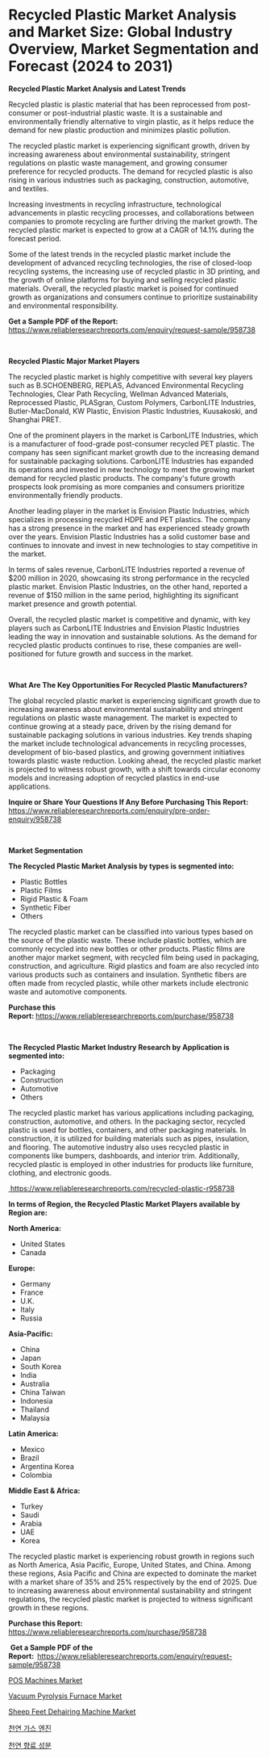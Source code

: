 <p><h1>Recycled Plastic Market Analysis and Market Size: Global Industry Overview, Market Segmentation and Forecast (2024 to 2031)</h1></p><p><strong>Recycled Plastic Market Analysis and Latest Trends</strong></p>
<p><p>Recycled plastic is plastic material that has been reprocessed from post-consumer or post-industrial plastic waste. It is a sustainable and environmentally friendly alternative to virgin plastic, as it helps reduce the demand for new plastic production and minimizes plastic pollution.</p><p>The recycled plastic market is experiencing significant growth, driven by increasing awareness about environmental sustainability, stringent regulations on plastic waste management, and growing consumer preference for recycled products. The demand for recycled plastic is also rising in various industries such as packaging, construction, automotive, and textiles.</p><p>Increasing investments in recycling infrastructure, technological advancements in plastic recycling processes, and collaborations between companies to promote recycling are further driving the market growth. The recycled plastic market is expected to grow at a CAGR of 14.1% during the forecast period.</p><p>Some of the latest trends in the recycled plastic market include the development of advanced recycling technologies, the rise of closed-loop recycling systems, the increasing use of recycled plastic in 3D printing, and the growth of online platforms for buying and selling recycled plastic materials. Overall, the recycled plastic market is poised for continued growth as organizations and consumers continue to prioritize sustainability and environmental responsibility.</p></p>
<p><strong>Get a Sample PDF of the Report:&nbsp;</strong> <a href="https://www.reliableresearchreports.com/enquiry/request-sample/958738">https://www.reliableresearchreports.com/enquiry/request-sample/958738</a></p>
<p>&nbsp;</p>
<p><strong>Recycled Plastic Major Market Players</strong></p>
<p><p>The recycled plastic market is highly competitive with several key players such as B.SCHOENBERG, REPLAS, Advanced Environmental Recycling Technologies, Clear Path Recycling, Wellman Advanced Materials, Reprocessed Plastic, PLASgran, Custom Polymers, CarbonLITE Industries, Butler-MacDonald, KW Plastic, Envision Plastic Industries, Kuusakoski, and Shanghai PRET.</p><p>One of the prominent players in the market is CarbonLITE Industries, which is a manufacturer of food-grade post-consumer recycled PET plastic. The company has seen significant market growth due to the increasing demand for sustainable packaging solutions. CarbonLITE Industries has expanded its operations and invested in new technology to meet the growing market demand for recycled plastic products. The company's future growth prospects look promising as more companies and consumers prioritize environmentally friendly products.</p><p>Another leading player in the market is Envision Plastic Industries, which specializes in processing recycled HDPE and PET plastics. The company has a strong presence in the market and has experienced steady growth over the years. Envision Plastic Industries has a solid customer base and continues to innovate and invest in new technologies to stay competitive in the market.</p><p>In terms of sales revenue, CarbonLITE Industries reported a revenue of $200 million in 2020, showcasing its strong performance in the recycled plastic market. Envision Plastic Industries, on the other hand, reported a revenue of $150 million in the same period, highlighting its significant market presence and growth potential.</p><p>Overall, the recycled plastic market is competitive and dynamic, with key players such as CarbonLITE Industries and Envision Plastic Industries leading the way in innovation and sustainable solutions. As the demand for recycled plastic products continues to rise, these companies are well-positioned for future growth and success in the market.</p></p>
<p>&nbsp;</p>
<p><strong>What Are The Key Opportunities For Recycled Plastic Manufacturers?</strong></p>
<p><p>The global recycled plastic market is experiencing significant growth due to increasing awareness about environmental sustainability and stringent regulations on plastic waste management. The market is expected to continue growing at a steady pace, driven by the rising demand for sustainable packaging solutions in various industries. Key trends shaping the market include technological advancements in recycling processes, development of bio-based plastics, and growing government initiatives towards plastic waste reduction. Looking ahead, the recycled plastic market is projected to witness robust growth, with a shift towards circular economy models and increasing adoption of recycled plastics in end-use applications.</p></p>
<p><strong>Inquire or Share Your Questions If Any Before Purchasing This Report:</strong> <a href="https://www.reliableresearchreports.com/enquiry/pre-order-enquiry/958738">https://www.reliableresearchreports.com/enquiry/pre-order-enquiry/958738</a></p>
<p>&nbsp;</p>
<p><strong>Market Segmentation</strong></p>
<p><strong>The Recycled Plastic Market Analysis by types is segmented into:</strong></p>
<p><ul><li>Plastic Bottles</li><li>Plastic Films</li><li>Rigid Plastic & Foam</li><li>Synthetic Fiber</li><li>Others</li></ul></p>
<p><p>The recycled plastic market can be classified into various types based on the source of the plastic waste. These include plastic bottles, which are commonly recycled into new bottles or other products. Plastic films are another major market segment, with recycled film being used in packaging, construction, and agriculture. Rigid plastics and foam are also recycled into various products such as containers and insulation. Synthetic fibers are often made from recycled plastic, while other markets include electronic waste and automotive components.</p></p>
<p><strong>Purchase this Report:&nbsp;</strong><a href="https://www.reliableresearchreports.com/purchase/958738">https://www.reliableresearchreports.com/purchase/958738</a></p>
<p>&nbsp;</p>
<p><strong>The Recycled Plastic Market Industry Research by Application is segmented into:</strong></p>
<p><ul><li>Packaging</li><li>Construction</li><li>Automotive</li><li>Others</li></ul></p>
<p><p>The recycled plastic market has various applications including packaging, construction, automotive, and others. In the packaging sector, recycled plastic is used for bottles, containers, and other packaging materials. In construction, it is utilized for building materials such as pipes, insulation, and flooring. The automotive industry also uses recycled plastic in components like bumpers, dashboards, and interior trim. Additionally, recycled plastic is employed in other industries for products like furniture, clothing, and electronic goods.</p></p>
<p><a href="https://www.reliableresearchreports.com/recycled-plastic-r958738">&nbsp;https://www.reliableresearchreports.com/recycled-plastic-r958738</a></p>
<p><strong>In terms of Region, the Recycled Plastic Market Players available by Region are:</strong></p>
<p>
    <p> <strong> North America: </strong>
        <ul>
            <li>United States</li>
            <li>Canada</li>
        </ul>
        </p> 
    <p> <strong> Europe: </strong>
        <ul>
            <li>Germany</li>
            <li>France</li>
            <li>U.K.</li>
            <li>Italy</li>
            <li>Russia</li>
        </ul>
        </p> 
    <p> <strong> Asia-Pacific: </strong>
        <ul>
            <li>China</li>
            <li>Japan</li>
            <li>South Korea</li>
            <li>India</li>
            <li>Australia</li>
            <li>China Taiwan</li>
            <li>Indonesia</li>
            <li>Thailand</li>
            <li>Malaysia</li>
        </ul>
        </p> 
    <p> <strong> Latin America: </strong>
        <ul>
            <li>Mexico</li>
            <li>Brazil</li>
            <li>Argentina Korea</li>
            <li>Colombia</li>
        </ul>
        </p> 
    <p> <strong> Middle East & Africa: </strong>
        <ul>
            <li>Turkey</li>
            <li>Saudi</li>
            <li>Arabia</li>
            <li>UAE</li>
            <li>Korea</li>
        </ul>
    </p>
    </p>
<p><p>The recycled plastic market is experiencing robust growth in regions such as North America, Asia Pacific, Europe, United States, and China. Among these regions, Asia Pacific and China are expected to dominate the market with a market share of 35% and 25% respectively by the end of 2025. Due to increasing awareness about environmental sustainability and stringent regulations, the recycled plastic market is projected to witness significant growth in these regions.</p></p>
<p><strong>Purchase this Report: </strong><a href="https://www.reliableresearchreports.com/purchase/958738">https://www.reliableresearchreports.com/purchase/958738</a></p>
<p>&nbsp;<strong>Get a Sample PDF of the Report:&nbsp;&nbsp;</strong><a href="https://www.reliableresearchreports.com/enquiry/request-sample/958738">https://www.reliableresearchreports.com/enquiry/request-sample/958738</a></p>
<p><strong></strong></p>
<p><p><a href="https://github.com/yemakinde/Market-Research-Report-List-2/blob/main/pos-machines-market.md">POS Machines Market</a></p><p><a href="https://www.linkedin.com/pulse/vacuum-pyrolysis-furnace-market-size-cagr-trends-2024-2030-69suf">Vacuum Pyrolysis Furnace Market</a></p><p><a href="https://www.linkedin.com/pulse/decoding-sheep-feet-dehairing-machine-market-metrics-co9qc">Sheep Feet Dehairing Machine Market</a></p><p><a href="https://github.com/TitusBoyer1/Market-Research-Report-List-1/blob/main/600371752066.md">천연 가스 엔진</a></p><p><a href="https://github.com/iansanftyord09878/Market-Research-Report-List-1/blob/main/674238552065.md">천연 향료 성분</a></p></p>
